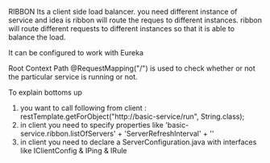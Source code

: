 RIBBON
Its a client side load balancer.
you need different instance of service and idea is ribbon will route the reques to different instances. ribbon will route different requests to different instances so that it is able to balance the load.

It can be configured to work with Eureka

Root Context Path @RequestMapping("/") is used to check whether or not the particular service is running or not.

To explain bottoms up
1) you want to call following from client : restTemplate.getForObject("http://basic-service/run", String.class);
2) in client you need to specify properties like 'basic-service.ribbon.listOfServers' + 'ServerRefreshInterval' + ''
3) in client you need to declare a ServerConfiguration.java with interfaces like IClientConfig & IPing & IRule
